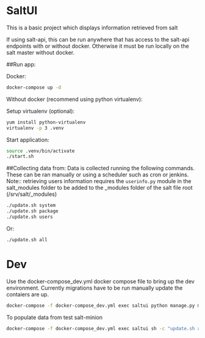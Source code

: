 # SaltUI

This is a basic project which displays information retrieved from salt

If using salt-api, this can be run anywhere that has access to the salt-api endpoints 
with or without docker.
Otherwise it must be run locally on the salt master without docker.


##Run app:

Docker:
```bash
docker-compose up -d
```

Without docker (recommend using python virtualenv):

Setup virtualenv (optional):
```bash
yum install python-virtualenv
virtualenv -p 3 .venv
```

Start application:
```bash
source .venv/bin/activate
./start.sh
```

##Collecting data from:
Data is collected running the following commands.  These can be ran manually or using a scheduler such as cron or jenkins. 
Note:: retrieving users information requires the `userinfo.py` module in the salt_modules folder to be added to the _modules folder of the salt file root (/srv/salt/_modules)

```bash
./update.sh system
./update.sh package
./update.sh users
```
Or:
```bash
./update.sh all
```

# Dev
Use the docker-compose_dev.yml docker compose file to bring up the dev environment.  Currently migrations
have to be run manually update the contaiers are up.

```bash
docker-compose -f docker-compose_dev.yml exec saltui python manage.py migrate
```
To populate data from test salt-minion
```bash
docker-compose -f docker-compose_dev.yml exec saltui sh -c "update.sh all"
```